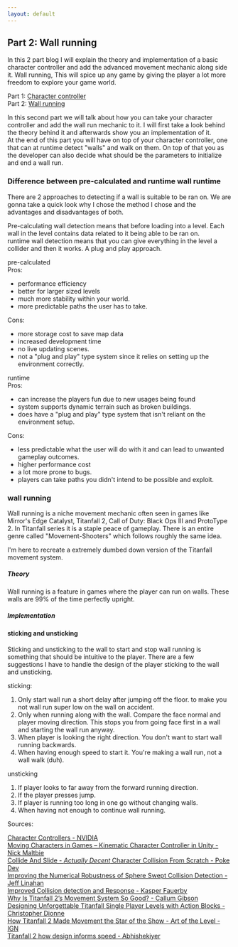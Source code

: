 ```yaml
---
layout: default
---
```


## Part 2: Wall running

In this 2 part blog I will explain the theory and implementation of a basic character controller and add the advanced movement mechanic along side it. Wall running, This will spice up any game by giving the player a lot more freedom to explore your game world.

Part 1: [Character controller](./index.html) \
Part 2: [Wall running](./another-page.html)

In this second part we will talk about how you can take your character controller and add the wall run mechanic to it. I will first take a look behind the theory behind it and afterwards show you an implementation of it.\
At the end of this part you will have on top of your character controller, one that can at runtime detect "walls" and walk on them.
On top of that you as the developer can also decide what should be the parameters to initialize and end a wall run.

### Difference between pre-calculated and runtime wall runtime

There are 2 approaches to detecting if a wall is suitable to be ran on. We are gonna take a quick look why I chose the method I chose and the advantages and disadvantages of both.

Pre-calculating wall detection means that before loading into a level. Each wall in the level contains data related to it being able to be ran on.  
runtime wall detection means that you can give everything in the level a collider and then it works. A plug and play approach.

pre-calculated\
Pros:
* performance efficiency
* better for larger sized levels
* much more stability within your world.
* more predictable paths the user has to take.

Cons:
* more storage cost to save map data
* increased development time
* no live updating scenes.
* not a "plug and play" type system since it relies on setting up the environment correctly.

runtime\
Pros:
* can increase the players fun due to new usages being found
* system supports dynamic terrain such as broken buildings.
* does have a "plug and play" type system that isn't reliant on the environment setup.

Cons:
* less predictable what the user will do with it and can lead to unwanted gameplay outcomes.
* higher performance cost
* a lot more prone to bugs.
* players can take paths you didn't intend to be possible and exploit.

### wall running

Wall running is a niche movement mechanic often seen in games like Mirror's Edge Catalyst, Titanfall 2, Call of Duty: Black Ops III and ProtoType 2.
In Titanfall series it is a staple peace of gameplay. There is an entire genre called "Movement-Shooters" which follows roughly the same idea.

I'm here to recreate a extremely dumbed down version of the Titanfall movement system.

##### Theory

Wall running is a feature in games where the player can run on walls.
These walls are 99% of the time perfectly upright.



##### Implementation


#### sticking and unsticking

Sticking and unsticking to the wall to start and stop wall running is something that should be intuitive to the player.
There are a few suggestions I have to handle the design of the player sticking to the wall and unsticking.

sticking:
1. Only start wall run a short delay after jumping off the floor. to make you not wall run super low on the wall on accident.
2. Only when running along with the wall. Compare the face normal and player moving direction. This stops you from going face first in a wall and starting the wall run anyway.
3. When player is looking the right direction. You don't want to start wall running backwards.
4. When having enough speed to start it. You're making a wall run, not a wall walk (duh).

unsticking
1. If player looks to far away from the forward running direction.
2. If the player presses jump.
3. If player is running too long in one go without changing walls.
4. When having not enough to continue wall running.

Sources:

[Character Controllers - NVIDIA](https://docs.nvidia.com/gameworks/content/gameworkslibrary/physx/guide/Manual/CharacterControllers.html)\
[Moving Characters in Games – Kinematic Character Controller in Unity - Nick Maltbie](https://youtu.be/s-99Z_W8bcQ?si=ylJKyuFEmlmsqH07)\
[Collide And Slide - *Actually Decent* Character Collision From Scratch - Poke Dev](https://youtu.be/YR6Q7dUz2uk?si=HxrokkEFIoWsMxGK)\
[Improving the Numerical Robustness of Sphere Swept Collision Detection - Jeff Linahan](https://arxiv.org/pdf/1211.0059)\
[Improved Collision detection and Response - Kasper Fauerby](http://www.peroxide.dk/papers/collision/collision.pdf)\
[Why Is Titanfall 2’s Movement System So Good? - Callum Gibson](https://claritypotion.com/2022/07/11/titanfall-movement-system-so-good/)\
[Designing Unforgettable Titanfall Single Player Levels with Action Blocks - Christopher Dionne](https://www.gdcvault.com/play/1025105/Designing-Unforgettable-Titanfall-Single-Player)\
[How Titanfall 2 Made Movement the Star of the Show - Art of the Level - IGN](https://youtu.be/jajgleIR9tI?si=IzHN2Yixv5PZF8n0)\
[Titanfall 2 how design informs speed - Abhishekiyer](https://medium.com/@abhishekiyer_25378/titanfall-2-how-design-informs-speed-f14998d7f470)